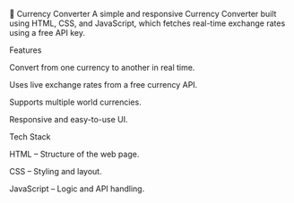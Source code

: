 💱 Currency Converter
A simple and responsive Currency Converter built using HTML, CSS, and JavaScript, which fetches real-time exchange rates using a free API key.

Features

Convert from one currency to another in real time.

Uses live exchange rates from a free currency API.

Supports multiple world currencies.

Responsive and easy-to-use UI.

Tech Stack

HTML – Structure of the web page.

CSS – Styling and layout.

JavaScript – Logic and API handling.
